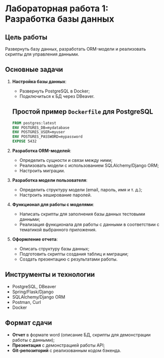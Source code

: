 # Лабораторная работа 1: Разработка базы данных

## Цель работы
Развернуть базу данных, разработать ORM-модели и реализовать скрипты для управления данными.

## Основные задачи
1. **Настройка базы данных**:
   - Развернуть PostgreSQL в Docker;
   - Подключиться к БД через DBeaver.

   ## Простой пример `Dockerfile` для PostgreSQL
    ```dockerfile
    FROM postgres:latest
    ENV POSTGRES_DB=mydatabase
    ENV POSTGRES_USER=myuser
    ENV POSTGRES_PASSWORD=mypassword
    EXPOSE 5432
    ```
2. **Разработка ORM-моделей**:
   - Определить сущности и связи между ними;
   - Реализовать модели с использованием SQLAlchemy/Django ORM;
   - Настроить миграции.

3. **Разработка модели пользователя**:
   - Определить структуру модели (email, пароль, имя и т. д.);
   - Настроить хеширование паролей.

4. **Функционал для работы с моделями**:
   - Написать скрипты для заполнения базы данных тестовыми данными;
   - Реализация функционала для работы с данными в соответствии с тематикой выбранного приложения.

5. **Оформление отчета**:
   - Описать структуру базы данных;
   - Подготовить скрипты создания таблиц и миграции;
   - Создать презентацию с результатами работы.

## Инструменты и технологии
- PostgreSQL, DBeaver
- Spring/Flask/Django
- SQLAlchemy/Django ORM
- Postman, Curl
- Docker

## Формат сдачи
- **Отчет** в формате word (описание БД, скрипты для демонстрации работы с данными);
- **Презентация** с демонстрацией работы API;
- **Git-репозиторий** с реализованным кодом бэкенда.
